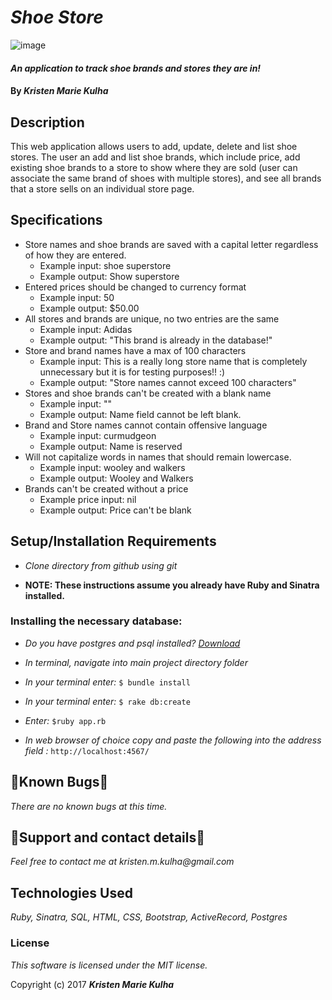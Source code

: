 # _Shoe Store_

![image](https://user-images.githubusercontent.com/15882954/31039693-9b9853e2-a534-11e7-9ae5-82fc5e099620.jpg)

#### _An application to track shoe brands and stores they are in!_

#### By _**Kristen Marie Kulha**_

## Description

This web application allows users to add, update, delete and list shoe stores. The user an add and list shoe brands, which include price, add existing shoe brands to a store to show where they are sold (user can associate the same brand of shoes with multiple stores), and see all brands that a store sells on an individual store page.

## Specifications
* Store names and shoe brands are saved with a capital letter regardless of how they are entered.
  * Example input: shoe superstore
  * Example output: Show superstore
* Entered prices should be changed to currency format
  * Example input: 50
  * Example output: $50.00
* All stores and brands are unique, no two entries are the same
  * Example input: Adidas
  * Example output: "This brand is already in the database!"
* Store and brand names have a max of 100 characters
  * Example input: This is a really long store name that is completely unnecessary but it is for testing purposes!! :)
  * Example output: "Store names cannot exceed 100 characters"
* Stores and shoe brands can't be created with a blank name
  * Example input: ""
  * Example output: Name field cannot be left blank.
* Brand and Store names cannot contain offensive language
  * Example input: curmudgeon
  * Example output: Name is reserved
* Will not capitalize words in names that should remain lowercase.
  * Example input: wooley and walkers
  * Example output: Wooley and Walkers
* Brands can't be created without a price
  * Example price input: nil
  * Example output: Price can't be blank

## Setup/Installation Requirements

* _Clone directory from github using git_

* __NOTE: These instructions assume you already have Ruby and Sinatra installed.__

### Installing the necessary database:

* _Do you have postgres and psql installed? [Download](https://www.postgresql.org/download/)_

* _In terminal, navigate into main project directory folder_

* _In your terminal enter:_ ``` $ bundle install ```

* _In your terminal enter:_ ``` $ rake db:create ```

* _Enter:_ ```$ruby app.rb```

* _In web browser of choice copy and paste the following into the address field :_ ```http://localhost:4567/```


## 🐛Known Bugs🐛

_There are no known bugs at this time._

## 📧Support and contact details📧

_Feel free to contact me at kristen.m.kulha@gmail.com_

## Technologies Used

_Ruby, Sinatra, SQL, HTML, CSS, Bootstrap, ActiveRecord, Postgres_

### License

*This software is licensed under the MIT license.*

Copyright (c) 2017 **_Kristen Marie Kulha_**
